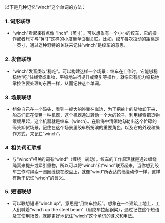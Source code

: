 以下是几种记忆“winch”这个单词的方法：

### 1. 词形联想
 - “winch”看起来有点像 “inch”（英寸）。可以想象有一个小小的绞车，它的操作或者尺寸与“英寸”这样的小度量单位相关联。比如，绞车每次拉动的距离是一英寸，通过这种奇特的关联来记住“winch”是绞车的意思。

### 2. 发音联想
 - “winch”发音类似“稳吃”。可以构建这样一个场景：绞车在工作时，它能够稳稳地“吃”住绳索或重物，平稳地进行提升或牵引等操作，就像它有能力稳稳地掌控住要处理的东西一样，从而记住这个单词。

### 3. 场景联想
 - 想象自己在一个码头，看到一艘大船停靠在岸边，为了把船上的货物卸下来，船员们正在使用一种机器，这个机器通过转动一个大的轮子，利用绳索把货物缓缓吊起，这个机器就是绞车（winch）。在脑海中清晰地勾勒出这个忙碌的码头卸货场景，记住在这个场景里绞车所扮演的重要角色，以及它的外观和操作方式，来记住“winch”。

### 4. 相关词汇联想
 - 与“winch”相关的词有“wind”（缠绕，转动）。绞车的工作原理就是通过缠绕绳索来提升或牵引重物，所以可以将“winch”和“wind”联系起来。当你想到绞车工作时绳索一圈圈缠绕在绞盘上，就像“wind”所表达的缠绕动作一样，这样有助于记忆“winch”的含义。

### 5. 短语联想
 - 可以联想短语“winch up”，意思是“用绞车拉起”。想象在一个建筑工地上，工人们喊着“winch up the steel beam”（用绞车拉起钢梁），通过记住这个短语及其使用场景，就能更好地记住“winch”这个单词的含义和用法。 